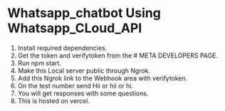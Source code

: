 # Whatsapp_chatbot Using Whatsapp_CLoud_API

1. Install required dependencies.
2. Get the token and verifytoken from the # META DEVELOPERS PAGE.
3. Run npm start.
4. Make this Local server public through Ngrok.
5. Add this Ngrok link to the Webhook area with verifytoken.
6. On the test number send Hii or hii or hi.
7. You will get responses with some questions.
8. This is hosted on vercel.
